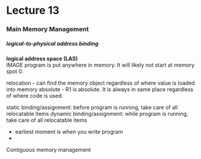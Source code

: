 Lecture 13
==========
### Main Memory Management

##### logical-to-physical address binding

**logical address space (LAS)**  
IMAGE
program is put anywhere in memory. It will likely not start at memory spot 0. 


relocation - can find the memory object regardless of where value is loaded into memory
absolute - R1 is absolute. It is always in same place regardless of where code is used.





static binding/assignment: before program is running, take care of all relocatable items
dynamic binding/assignment: while program is running, take care of all relocatable items
  * earliest moment is when you write program
  *



Contiguous memory management
